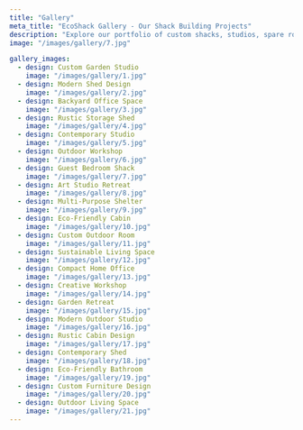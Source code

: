```yaml
---
title: "Gallery"
meta_title: "EcoShack Gallery - Our Shack Building Projects"
description: "Explore our portfolio of custom shacks, studios, spare rooms, and outdoor structures built with quality craftsmanship."
image: "/images/gallery/7.jpg"

gallery_images:
  - design: Custom Garden Studio
    image: "/images/gallery/1.jpg"
  - design: Modern Shed Design
    image: "/images/gallery/2.jpg"
  - design: Backyard Office Space
    image: "/images/gallery/3.jpg"
  - design: Rustic Storage Shed
    image: "/images/gallery/4.jpg"
  - design: Contemporary Studio
    image: "/images/gallery/5.jpg"
  - design: Outdoor Workshop
    image: "/images/gallery/6.jpg"
  - design: Guest Bedroom Shack
    image: "/images/gallery/7.jpg"
  - design: Art Studio Retreat
    image: "/images/gallery/8.jpg"
  - design: Multi-Purpose Shelter
    image: "/images/gallery/9.jpg"
  - design: Eco-Friendly Cabin
    image: "/images/gallery/10.jpg"
  - design: Custom Outdoor Room
    image: "/images/gallery/11.jpg"
  - design: Sustainable Living Space
    image: "/images/gallery/12.jpg"
  - design: Compact Home Office
    image: "/images/gallery/13.jpg"
  - design: Creative Workshop
    image: "/images/gallery/14.jpg"
  - design: Garden Retreat
    image: "/images/gallery/15.jpg"
  - design: Modern Outdoor Studio
    image: "/images/gallery/16.jpg"
  - design: Rustic Cabin Design
    image: "/images/gallery/17.jpg"
  - design: Contemporary Shed
    image: "/images/gallery/18.jpg"
  - design: Eco-Friendly Bathroom
    image: "/images/gallery/19.jpg"
  - design: Custom Furniture Design
    image: "/images/gallery/20.jpg"
  - design: Outdoor Living Space
    image: "/images/gallery/21.jpg"
---
```

